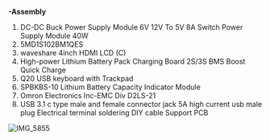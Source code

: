 <p><strong>-Assembly</strong></p>
<ol>
<li>DC-DC Buck Power Supply Module 6V 12V To 5V 8A Switch Power Supply Module 40W</li>
<li>5MD1S102BM1QES</li>
<li>waveshare 4inch HDMI LCD (C)</li>
<li>High-power Lithium Battery Pack Charging Board 2S/3S BMS Boost Quick Charge</li>
<li>Q20 USB keyboard with Trackpad</li>
<li>SPBKBS-10 Lithium Battery Capacity Indicator Module</li>
<li>Omron Electronics Inc-EMC Div D2LS-21</li>
<li>USB 3.1 c type male and female connector jack 5A high current usb male plug Electrical terminal soldering DIY cable Support PCB</li>
</ol>

![IMG_5855](https://github.com/user-attachments/assets/b0bed29e-439f-475a-95b4-247ee1b2e3cd)
